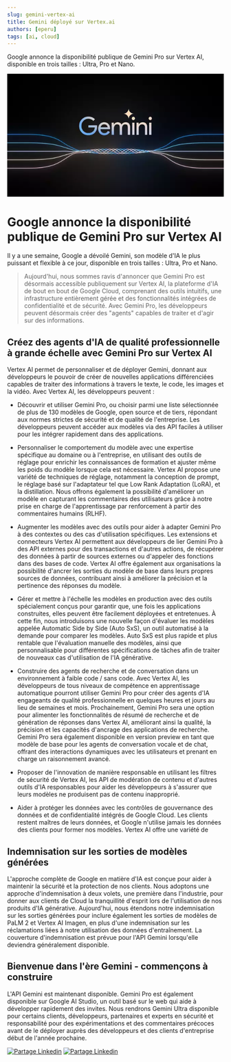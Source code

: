 ```yaml
---
slug: gemini-vertex-ai
title: Gemini déployé sur Vertex.ai
authors: [eperu]
tags: [ai, cloud]
---
```


Google annonce la disponibilité publique de Gemini Pro sur Vertex AI, disponible en trois tailles : Ultra, Pro et Nano.

![logo de gemini](./gemini.webp)
<!-- truncate -->

# Google annonce la disponibilité publique de Gemini Pro sur Vertex AI

Il y a une semaine, Google a dévoilé Gemini, son modèle d'IA le plus puissant et flexible à ce jour, disponible en trois tailles : Ultra, Pro et Nano. 
> Aujourd'hui, nous sommes ravis d'annoncer que Gemini Pro est désormais accessible publiquement sur Vertex AI, la plateforme d'IA de bout en bout de Google Cloud, comprenant des outils intuitifs, une infrastructure entièrement gérée et des fonctionnalités intégrées de confidentialité et de sécurité. Avec Gemini Pro, les développeurs peuvent désormais créer des "agents" capables de traiter et d'agir sur des informations.

## Créez des agents d'IA de qualité professionnelle à grande échelle avec Gemini Pro sur Vertex AI

Vertex AI permet de personnaliser et de déployer Gemini, donnant aux développeurs le pouvoir de créer de nouvelles applications différenciées capables de traiter des informations à travers le texte, le code, les images et la vidéo. Avec Vertex AI, les développeurs peuvent :

- Découvrir et utiliser Gemini Pro, ou choisir parmi une liste sélectionnée de plus de 130 modèles de Google, open source et de tiers, répondant aux normes strictes de sécurité et de qualité de l'entreprise. Les développeurs peuvent accéder aux modèles via des API faciles à utiliser pour les intégrer rapidement dans des applications.
  
- Personnaliser le comportement du modèle avec une expertise spécifique au domaine ou à l'entreprise, en utilisant des outils de réglage pour enrichir les connaissances de formation et ajuster même les poids du modèle lorsque cela est nécessaire. Vertex AI propose une variété de techniques de réglage, notamment la conception de prompt, le réglage basé sur l'adaptateur tel que Low Rank Adaptation (LoRA), et la distillation. Nous offrons également la possibilité d'améliorer un modèle en capturant les commentaires des utilisateurs grâce à notre prise en charge de l'apprentissage par renforcement à partir des commentaires humains (RLHF).
  
- Augmenter les modèles avec des outils pour aider à adapter Gemini Pro à des contextes ou des cas d'utilisation spécifiques. Les extensions et connecteurs Vertex AI permettent aux développeurs de lier Gemini Pro à des API externes pour des transactions et d'autres actions, de récupérer des données à partir de sources externes ou d'appeler des fonctions dans des bases de code. Vertex AI offre également aux organisations la possibilité d'ancrer les sorties du modèle de base dans leurs propres sources de données, contribuant ainsi à améliorer la précision et la pertinence des réponses du modèle.
  
- Gérer et mettre à l'échelle les modèles en production avec des outils spécialement conçus pour garantir que, une fois les applications construites, elles peuvent être facilement déployées et entretenues. À cette fin, nous introduisons une nouvelle façon d'évaluer les modèles appelée Automatic Side by Side (Auto SxS), un outil automatisé à la demande pour comparer les modèles. Auto SxS est plus rapide et plus rentable que l'évaluation manuelle des modèles, ainsi que personnalisable pour différentes spécifications de tâches afin de traiter de nouveaux cas d'utilisation de l'IA générative.
  
- Construire des agents de recherche et de conversation dans un environnement à faible code / sans code. Avec Vertex AI, les développeurs de tous niveaux de compétence en apprentissage automatique pourront utiliser Gemini Pro pour créer des agents d'IA engageants de qualité professionnelle en quelques heures et jours au lieu de semaines et mois. Prochainement, Gemini Pro sera une option pour alimenter les fonctionnalités de résumé de recherche et de génération de réponses dans Vertex AI, améliorant ainsi la qualité, la précision et les capacités d'ancrage des applications de recherche. Gemini Pro sera également disponible en version preview en tant que modèle de base pour les agents de conversation vocale et de chat, offrant des interactions dynamiques avec les utilisateurs et prenant en charge un raisonnement avancé.
  
- Proposer de l'innovation de manière responsable en utilisant les filtres de sécurité de Vertex AI, les API de modération de contenu et d'autres outils d'IA responsables pour aider les développeurs à s'assurer que leurs modèles ne produisent pas de contenu inapproprié.
  
- Aider à protéger les données avec les contrôles de gouvernance des données et de confidentialité intégrés de Google Cloud. Les clients restent maîtres de leurs données, et Google n'utilise jamais les données des clients pour former nos modèles. Vertex AI offre une variété de

## Indemnisation sur les sorties de modèles générées

L'approche complète de Google en matière d'IA est conçue pour aider à maintenir la sécurité et la protection de nos clients. Nous adoptons une approche d'indemnisation à deux volets, une première dans l'industrie, pour donner aux clients de Cloud la tranquillité d'esprit lors de l'utilisation de nos produits d'IA générative. Aujourd'hui, nous étendons notre indemnisation sur les sorties générées pour inclure également les sorties de modèles de PaLM 2 et Vertex AI Imagen, en plus d'une indemnisation sur les réclamations liées à notre utilisation des données d'entraînement. La couverture d'indemnisation est prévue pour l'API Gemini lorsqu'elle deviendra généralement disponible.

## Bienvenue dans l'ère Gemini - commençons à construire

L'API Gemini est maintenant disponible. Gemini Pro est également disponible sur Google AI Studio, un outil basé sur le web qui aide à développer rapidement des invites. Nous rendrons Gemini Ultra disponible pour certains clients, développeurs, partenaires et experts en sécurité et responsabilité pour des expérimentations et des commentaires précoces avant de le déployer auprès des développeurs et des clients d'entreprise début de l'année prochaine.



[![Partage Linkedin](../../../static/img/icon-linkedin.webp)](https://www.linkedin.com/sharing/share-offsite/?url=https%3A%2F%2Fzatsit-blog.web.app%2Fblog%2Fgemini-vertex-ai%2F)
[![Partage Linkedin](../../../static/img/icon-x.webp)](https://twitter.com/intent/tweet?text=Google%20annonce%20la%20disponibilit%C3%A9%20publique%20de%20Gemini%20Pro%20sur%20Vertex%20AI%2C%20disponible%20en%20trois%20tailles%20%3A%20Ultra%2C%20Pro%20et%20Nano&url=https%3A%2F%2Fzatsit-blog.web.app%2Fblog%2Fgemini-vertex-ai%2F)

